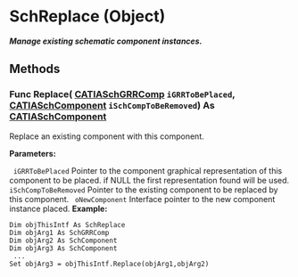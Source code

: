 # SchReplace (Object)

**_Manage existing schematic component instances._**

## Methods

### Func **Replace**( [CATIASchGRRComp](../CATSchPlatformInterfaces/interface_SchGRRComp_19674.md)  `iGRRToBePlaced`,  [CATIASchComponent](../CATSchPlatformInterfaces/interface_SchComponent_31484.md)  `iSchCompToBeRemoved`) As [CATIASchComponent](../CATSchPlatformInterfaces/interface_SchComponent_31484.md)

Replace an existing component with this component.

**Parameters:**

` iGRRToBePlaced`      Pointer to the component graphical representation of this component to be placed. if NULL the first representation found will be used.
` iSchCompToBeRemoved`      Pointer to the existing component to be replaced by this component.
` oNewComponent`      Interface pointer to the new component instance placed.
**Example:**

```VBScript
Dim objThisIntf As SchReplace
Dim objArg1 As SchGRRComp
Dim objArg2 As SchComponent
Dim objArg3 As SchComponent
 ...
Set objArg3 = objThisIntf.Replace(objArg1,objArg2)

```